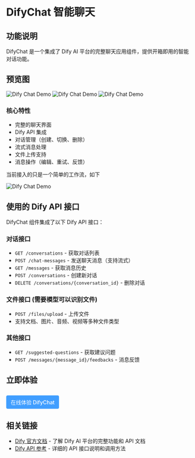 # DifyChat 智能聊天

## 功能说明

DifyChat 是一个集成了 Dify AI 平台的完整聊天应用组件，提供开箱即用的智能对话功能。

## 预览图

![Dify Chat Demo](https://element-ui-x.com/demo/project1.png)
![Dify Chat Demo](https://element-ui-x.com/demo/project2.png)
![Dify Chat Demo](https://element-ui-x.com/demo/project3.png)

### 核心特性

- 完整的聊天界面
- Dify API 集成
- 对话管理（创建、切换、删除）
- 流式消息处理
- 文件上传支持
- 消息操作（编辑、重试、反馈）

当前接入的只是一个简单的工作流，如下

![Dify Chat Demo](https://element-ui-x.com/demo/project4.png)

## 使用的 Dify API 接口

DifyChat 组件集成了以下 Dify API 接口：

### 对话接口

- `GET /conversations` - 获取对话列表
- `POST /chat-messages` - 发送聊天消息（支持流式）
- `GET /messages` - 获取消息历史
- `POST /conversations` - 创建新对话
- `DELETE /conversations/{conversation_id}` - 删除对话

### 文件接口 (需要模型可以识别文件)

- `POST /files/upload` - 上传文件
- 支持文档、图片、音频、视频等多种文件类型

### 其他接口

- `GET /suggested-questions` - 获取建议问题
- `POST /messages/{message_id}/feedbacks` - 消息反馈

## 立即体验

<a href="https://demo.element-ui-x.com/#/difychat" target="_blank" style="display: inline-block; padding: 8px 12px; background-color: #409EFF; color: #fff; text-decoration: none; border-radius: 4px; font-weight: 500;margin-top:10px;">在线体验 DifyChat</a>

## 相关链接

- [Dify 官方文档](https://docs.dify.ai/getting-started/introduction) - 了解 Dify AI 平台的完整功能和 API 文档
- [Dify API 参考](https://docs.dify.ai/api-reference/overview) - 详细的 API 接口说明和调用方法

